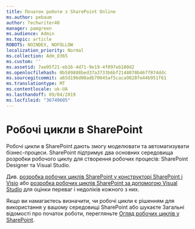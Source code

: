 ```yaml
---
title: Початок роботи з SharePoint Online
ms.author: pebaum
author: Techwriter40
manager: pamgreen
ms.audience: Admin
ms.topic: article
ROBOTS: NOINDEX, NOFOLLOW
localization_priority: Normal
ms.collection: Adm_O365
ms.custom: ''
ms.assetid: 7ae05f21-eb16-4d71-9e19-4f097eb100d2
ms.openlocfilehash: 0b589888bed37a3733b6bf2148070b46ff874ddc
ms.sourcegitcommit: a65d196d00adb70045af5caca9828fe44b951f61
ms.translationtype: MT
ms.contentlocale: uk-UA
ms.lasthandoff: 09/04/2019
ms.locfileid: "36749605"
---
```

# <a name="workflows-in-sharepoint"></a>Робочі цикли в SharePoint

Робочі цикли в SharePoint дають змогу моделювати та автоматизувати бізнес-процеси. SharePoint підтримує два основних середовища розробки робочого циклу для створення робочих процесів: SharePoint Designer та Visual Studio. 

Див. [розробка робочих циклів SharePoint у конструкторі SharePoint і Visio](https://docs.microsoft.com/sharepoint/dev/general-development/develop-sharepoint-workflows-using-visual-studio) або [розробка робочих циклів SharePoint за допомогою Visual Studio](https://docs.microsoft.com/sharepoint/dev/general-development/develop-sharepoint-workflows-using-visual-studio) для оцінки переваг і недоліків кожного з них. 

Якщо ви намагаєтесь визначити, чи робочі цикли є рішенням для використання у вашому середовищі SharePoint або шукаєте Загальні відомості про початок роботи, перегляньте [Огляд робочих циклів у SharePoint](https://docs.microsoft.com/sharepoint/dev/general-development/get-started-with-workflows-in-sharepoint#overview-of-workflows-in-sharepoint).